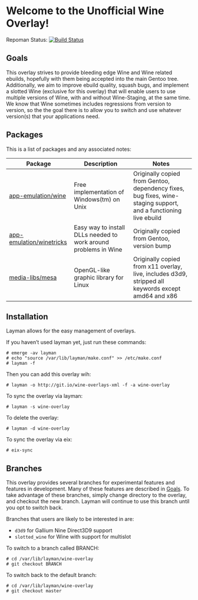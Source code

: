 Welcome to the Unofficial Wine Overlay!
=======================================

Repoman Status: [![Build Status](https://travis-ci.org/NP-Hardass/wine-overlay.svg?branch=d3d9)](https://travis-ci.org/NP-Hardass/wine-overlay)

Goals
-----
This overlay strives to provide bleeding edge Wine and Wine related ebuilds,
hopefully with them being accepted into the main Gentoo tree.  Additionally,
we aim to improve ebuild quality, squash bugs, and implement a slotted Wine
(exclusive for this overlay) that will enable users to use multiple
versions of Wine, with and without Wine-Staging, at the same time.  We know
that Wine sometimes includes regressions from version to version, so the
the goal there is to allow you to switch and use whatever version(s) that
your applications need.

Packages
--------

This is a list of packages and any associated notes:

| Package						| Description								| Notes															|
| ----------------------------------------------------- | --------------------------------------------------------------------- | --------------------------------------------------------------------------------------------------------------------- |
| [app-emulation/wine](app-emulation/wine)		| Free implementation of Windows(tm) on Unix				| Originally copied from Gentoo, dependency fixes, bug fixes, wine-staging support, and a functioning live ebuild	|
| [app-emulation/winetricks](app-emulation/winetricks)	| Easy way to install DLLs needed to work around problems in Wine	| Originally copied from Gentoo, version bump										|
| [media-libs/mesa](media-libs/mesa)			| OpenGL-like graphic library for Linux					| Originally copied from x11 overlay, live, includes d3d9, stripped all keywords except amd64 and x86			|

Installation
------------

Layman allows for the easy management of overlays.

If you haven’t used layman yet, just run these commands:

	# emerge -av layman
	# echo "source /var/lib/layman/make.conf" >> /etc/make.conf
	# layman -f

Then you can add this overlay wih:

	# layman -o http://git.io/wine-overlays-xml -f -a wine-overlay

To sync the overlay via layman:

	# layman -s wine-overlay

To delete the overlay:

	# layman -d wine-overlay

To sync the overlay via eix:

	# eix-sync

Branches
--------
This overlay provides several branches for experimental features and
features in development.  Many of these features are described in
[Goals](#Goals). To take advantage of these branches, simply change
directory to the overlay, and checkout the new branch.  Layman will
continue to use this branch until you opt to switch back.

Branches that users are likely to be interested in are:
* `d3d9` for Gallium Nine Direct3D9 support
* `slotted_wine` for Wine with support for multislot

To switch to a branch called BRANCH:

	# cd /var/lib/layman/wine-overlay
	# git checkout BRANCH

To switch back to the default branch:
	
	# cd /var/lib/layman/wine-overlay
	# git checkout master

